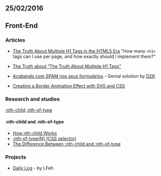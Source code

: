 25/02/2016
----------

## Front-End

### Articles

* [The Truth About Multiple H1 Tags in the HTML5 Era](http://webdesign.tutsplus.com/articles/the-truth-about-multiple-h1-tags-in-the-html5-era--webdesign-16824) "How many `<h1>` tags can I use per page, and how exactly should I implement them?"

* [The Truth about “The Truth About Multiple H1 Tags”](http://adrianroselli.com/2013/12/the-truth-about-truth-about-multiple-h1.html)

* [Acabando com SPAM nos seus formulários](http://blog.da2k.com.br/2015/02/16/acabando-com-spam-nos-seus-formularios/#.Vs3vrp3IIeA.twitter) - Genial solution by [D2K](@fdaciuk)

* [Creating a Border Animation Effect with SVG and CSS](http://tympanus.net/codrops/2014/02/26/creating-a-border-animation-effect-with-svg-and-css)

### Research and studies

[:nth-child](https://developer.mozilla.org/en-US/docs/Web/CSS/:nth-child)
[:nth-of-type](https://developer.mozilla.org/pt-BR/docs/Web/CSS/:nth-of-type)

#### :nth-child and :nth-of-type

- [How nth-child Works](https://css-tricks.com/how-nth-child-works/)
- [:nth-of-type(N) (CSS selector)](http://www.sitepoint.com/web-foundations/nth-typen-css-selector/)
- [The Difference Between :nth-child and :nth-of-type](https://css-tricks.com/the-difference-between-nth-child-and-nth-of-type/)

### Projects

- [Daily Log](https://github.com/erichideki/dev-podcast-list-brazil) - by LFeh
